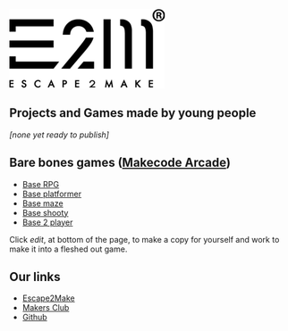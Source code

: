 ![Escape2Make logo](https://github.com/escape2make/escape2make.github.io/blob/main/docs/assets/images/logo.png)

## Projects and Games made by young people 

_[none yet ready to publish]_

## Bare bones games ([Makecode Arcade](arcade.makecode.arcade))

* [Base RPG](https://escape2make.github.io/base-rpg/)
* [Base platformer](https://escape2make.github.io/base-platformer/)
* [Base maze](https://escape2make.github.io/base-maze/)
* [Base shooty](https://escape2make.github.io/base-shooty/)
* [Base 2 player](https://escape2make.github.io/base-2-player/)

Click _edit_, at bottom of the page, to make a copy for yourself and work to make it into a fleshed out game.

## Our links

* [Escape2Make](escape2make.org)
* [Makers Club](https://escape2make.org/club/makers-club/)
* [Github](github.com/escape2make)

